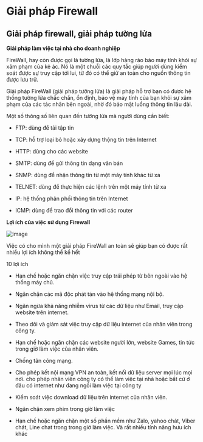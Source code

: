 # Giải pháp Firewall

## Giải pháp firewall, giải pháp tường lửa

**Giải pháp làm việc tại nhà cho doanh nghiệp**

FireWall, hay còn được gọi là tường lửa, là lớp hàng rào bảo máy tính khỏi sự xâm phạm của kẻ ác. Nó là một chuỗi các quy tắc giúp người dùng kiểm soát được sự truy cập tới lui, từ đó có thể giữ an toàn cho nguồn thông tin được lưu trữ.

Giải pháp FireWall (giải pháp tường lửa)  là giải pháp hỗ trợ bạn có được hệ thống tường lửa chắc chắn, ổn định, bảo vệ máy tính của bạn khỏi sự xâm phạm của các tác nhân bên ngoài, nhờ đó bảo mật luồng thông tin lâu dài.

Một số thông số liên quan đến tường lửa mà người dùng cần biết:

- FTP: dùng để tải tập tin

- TCP: hỗ trợ loại bỏ hoặc xây dựng thộng tin trên Internet

- HTTP: dùng cho các website

- SMTP: dùng để gửi thông tin dạng văn bản

- SNMP: dùng để nhận thông tin từ một máy tính khác từ xa

- TELNET: dùng để thực hiện các lệnh trên một máy tính từ xa

- IP: hệ thống phân phối thông tin trên Internet

- ICMP: dùng để trao đổi thông tin với các router

**Lợi ích của việc sử dụng Firewall**

![image](https://user-images.githubusercontent.com/62273292/166618226-71da0885-8a7a-4880-bf92-a63c1b42db34.png)


Việc có cho mình một giải pháp FireWall an toàn sẽ giúp bạn có được rất nhiều lợi ích không thể kể hết

10 lợi ích 

- Hạn chế hoặc ngăn chặn việc truy cập trái phép từ bên ngoài vào hệ thống máy chủ.

- Ngăn chặn các mã độc phát tán vào hệ thống mạng nội bộ.

- Ngăn ngừa khả năng nhiễm virus từ các dữ liệu như Email, truy cập website trên internet.

- Theo dõi và giám sát việc truy cập dữ liệu internet của nhân viên trong công ty.

- Hạn chế hoặc ngăn chặn các website người lớn, website Games, tin tức trong giờ làm việc của nhân viên.

- Chống tân công mạng.

- Cho phép kết nội mạng VPN an toàn, kết nối dữ liệu server mọi lúc mọi nơi. cho phép nhân viên công ty có thể làm việc tại nhà hoặc bất cứ ở đâu có internet như đang ngồi làm việc tại công ty

- Kiểm soát việc download dữ liệu trên internet của nhân viên.

- Ngăn chặn xem phim trong giờ làm việc

- Hạn chế hoặc ngăn chặn một số phần mềm như Zalo, yahoo chát, Viber chát, Line chat trong trong giờ làm việc.
Và rất nhiều tính năng hưu ích khác

